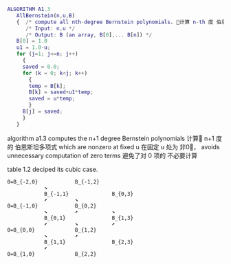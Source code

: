 ``` Matlab
ALGORITHM A1.3
   AllBernstein(n,u,B)
   {  /* compute all nth-degree Bernstein polynomials. 🧮计算 n-th 度 伯恩斯坦多项式 */
      /* Input: n,u */
      /* Output: B (an array, B[0],... B[n]) */
   B[0] = 1.0
   u1 = 1.0-u;
   for (j=1; j<=n; j++)
     {
     saved = 0.0;
     for (k = 0; k<j; k++)
       {
       temp = B[k];
       B[k] = saved+u1*temp;
       saved = u*temp;
       }
     B[j] = saved;
     }
   }
``` 
algorithm a1.3 computes the n+1 degree Bernstein polynomials 计算🧮 n+1 度的 伯恩斯坦多项式 which are nonzero at fixed u 在固定 u 处为 非0⃣️， avoids unnecessary computation of zero terms 避免了对 0 项的 不必要计算

table 1.2 deciped its cubic case.
```
0=B_{-2,0}            B_{-1,2}
            ⬊
            B_{-1,1}              B_{0,3}
            ⬈         ⬊
0=B_{-1,0}            B_{0,2}
            ⬊         ⬈           ⬊
            B_{0,1}               B_{1,3}
            ⬈         ⬊           ⬈
0=B_{0,0}             B_{1,2}
            ⬊         ⬈
            B_{1,1}               B_{2,3}
            ⬈
0=B_{1,0}             B_{2,2}
```
